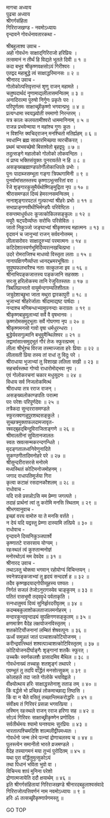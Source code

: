 मागचा अध्याय  
पुढचा अध्याय  
श्रीगर्गसंहिता  
गिरिराजखण्ड - नवमोऽध्यायः  
वृन्दावने गोवर्धनावतारकथा -  
  
श्रीबहुलाश्व उवाच -  
अहो गोवर्धनः साक्षाद्‌गिरिराजो हरिप्रियः ।  
तत्समानं न तीर्थं हि विद्यते भूतले दिवी ॥ १ ॥  
कदा बभूव श्रीकृष्णवक्षसोऽयं गिरीश्वरः ।  
एतद्वद महाबुद्धे त्वं साक्षाद्धरिमानसः ॥ २ ॥  
श्रीनारद उवाच -  
गोलोकोत्पत्तिवृत्तान्तं शृणु राजन् महामते ।  
चतुष्पदार्थदं नॄणामाद्यलीलासमन्वितम् ॥ ३ ॥  
अनादिरात्मा पुरुषो निर्गुणः प्रकृतेः परः ।  
परिपूर्णतमः साक्षाच्छ्रीकृष्णो भगवान्प्रभुः ॥ ४ ॥  
प्रत्यग्धामा स्वयञ्ज्योती रममाणो निरन्तरम् ।  
यत्र कालः कलयतामीश्वरो धाममानिनाम् ॥ ५ ॥  
राजन्न प्रभवेन्माया न महांश्च गुणः कुतः ।  
न विशन्ति क्वचिद्‌राजन् मनश्चितो मतिर्ह्यहम् ॥ ६ ॥  
स्वधाम्नि ब्रह्म साकारमिच्छया व्यरचीकरत् ।  
प्रथमं चाभवच्छेषो बिसश्वेतो बृहद्वपुः ॥ ७ ॥  
तदुत्सङ्गे महालोको गोलोको लोकवन्दितः ।  
यं प्राप्य भक्तिसंयुक्तः पुनरावर्तते न हि ॥ ८ ॥  
असङ्ख्यब्रह्माण्डपतेर्गोलोकाधिपतेः प्रभोः ।  
पुनः पादाब्जसम्भूता गङ्गा त्रिपथगामिनी ॥ ९ ॥  
पुनर्वामांसतस्तस्य कृष्णाऽभूत्सरितां वरा ।  
रेजे शृङ्गारकुसुमैर्यथोष्णिङ्मुद्रिता नृप ॥ १० ॥  
श्रीरासमण्डलं दिव्यं हेमरत्नसमन्वितम् ।  
नानाशृङ्गारपटलं गुल्फाभ्यां श्रीहरेः प्रभोः ॥ ११ ॥  
सभाप्राङ्गणवीथीभिर्मण्डपैः परिवेष्टितः ।  
वसन्तमाधुर्यधरः कूजत्कोकिलसङ्कुलः ॥ १२ ॥  
मयूरैः षट्पदैर्व्याप्तः सरोभिः परिसेवितः ।  
जातो निकुञ्जो जङ्घाभ्यां श्रीकृष्णस्य महात्मनः ॥ १३ ॥  
वृदावनं च जानुभ्यां राजन् सर्ववनोत्तमम् ।  
लीलासरोवरः साक्षादूरुभ्यां परमात्मनः ॥ १४ ॥  
कटिदेशात्स्वर्णभूमिर्दिव्यरत्नखचित्प्रभा ।  
उदरे रोमराजिश्च माधव्यो विस्तृता लताः ॥ १५ ॥  
नानापक्षिगणैर्व्याप्ता ध्वनद्‌भ्रमरभूषिताः ।  
सुपुष्पफलभारैश्च नताः सत्कुलजा इव ॥ १६ ॥  
श्रीनाभिपङ्कजात्तस्य पङ्कजानि सहस्रशः ।  
सरःसु हरिलोकस्य तानि रेजुरितस्ततः ॥ १७ ॥  
त्रिबलिप्रान्ततो वायुर्मन्दगाम्यतिशीतलः ।  
जत्रुदेशाच्छुभा जाता मथुरा द्वारकापुरी ॥ १८ ॥  
भुजाभ्यां श्रीहरेर्जाताः श्रीदामाद्यष्ट पार्षदाः ।  
नन्दाश्च मणिबन्धाभ्यामुपनन्दाः कराग्रतः ॥ १९ ॥  
श्रीकृष्णबाहुमूलाभ्यां सर्वे वै वृषभानवः ।  
कृष्णरोमसमुद्‌भूताः सर्वे गोपगणा नृप ॥ २० ॥  
श्रीकृष्णमनसो गावो वृषा धर्मधुरन्धराः ।  
बुद्धेर्यवसगुल्मानि बभूवुमैन्थिलेश्वर ॥ २१ ॥  
तद्वामांसात्समुद्‌भूतं गौरं तेजः स्फुरत्प्रभम् ।  
लीला श्रीर्भूश्च विरजा तस्माज्जाता हरेः प्रियाः ॥ २२ ॥  
लीलावती प्रिया तस्य तां राधां तु विदुः परे ।  
श्रीराधाया भुजाभ्यां तु विशाखा ललिता सखी ॥ २३ ॥  
सहचर्यस्तथा गोप्यो राधारोमोद्‌भवा नृप ।  
एवं गोलोकरचनां चकार मधुसूदनः ॥ २४ ॥  
विधाय सर्व निजलोकमित्थं  
     श्रीराधया तत्र रराज राजन् ।  
असङ्ख्यलोकाण्डपतिः परात्मा  
     परः परेशः परिपूर्णदेवः ॥ २५ ॥  
तत्रैकदा सुन्दररासमण्डले  
     स्फुरत्क्वणन्नूपुरशब्दसङ्कुले ।  
सुच्छत्रमुक्ताफलदामजावृत-  
     स्रवद्‌बृहद्‌बिन्दुविराजिताङ्गणे ॥ २६ ॥  
श्रीमालतीनां सुवितानजालतः  
     स्वतः स्रवत्सन्मकरन्दगन्धिते ।  
मृदङ्गतालध्वनिवेणुनादिते  
     सुकण्ठगीतादिमनोहरे परे ॥ २७ ॥  
श्रीसुन्दरीरासरसे मनोरमे  
     मध्यस्थितं कोटिमनोजमोहनम् ।  
जगाद राधापतिमूर्जया गिरा  
     कृत्वा कटाक्षं रसदानकौशलम् ॥ २८ ॥  
राधोवाच -  
यदि रासे प्रसन्नोऽसि मम प्रेम्णा जगत्पते ।  
तदाहं प्रार्थनां त्वां तु करोमि मनसि स्थिताम् ॥ २९ ॥  
श्रीभगवानुवाच -  
इच्छां वरय वामोरु या ते मनसि वर्त्तते ।  
न देयं यदि यद्वस्तु प्रेम्णा दास्यामि तत्प्रिये ॥ ३० ॥  
राधोवाच -  
वृन्दावने दिव्यनिकुञ्जपार्श्वे  
     कृष्णातटे रासरसाय योग्यम् ।  
रहःस्थलं त्वं कुरुतान्मनोज्ञं  
     मनोरथोऽयं मम देवदेव ॥ ३१ ॥  
श्रीनारद उवाच -  
तथाऽस्तु चोक्त्वा भगवान् रहोयोग्यं विचिन्तयन् ।  
स्वनेत्रपङ्कजाभ्यां तु हृदयं सन्ददर्श ह ॥ ३२ ॥  
तदैव कृष्णहृदयाद्‌‌गोपीव्यूहस्य पश्यतः ।  
निर्गतं सजलं तेजोऽनुरागस्येव चाङ्कुरम् ॥ ३३ ॥  
पतितं रासभूमौ तद्‌ववृधे पर्वताकृति ।  
रत्नधातुमयं दिव्यं सुनिर्झरदरीवृतम् ॥ ३४ ॥  
कदम्बबकुलाशोकलताजालमनोहरम् ।  
मन्दारकुन्दवृन्दाढ्यं सुपक्षिगणसङ्कुलम् ॥ ३५ ॥  
क्षणमात्रेण वैदेह लक्षयोजनविस्तृतम् ।  
शतकोटिर्योजनानां लम्बितं शेषवत्पुनः ॥ ३६ ॥  
ऊर्ध्वं समुन्नतं जातं पञ्चाशत्कोटियोजनम् ।  
करीन्द्रवत्स्थितं शश्वत्पञ्चाशत्कोटिविस्तृतम् ॥ ३७ ॥  
कोटियोजनदीर्घाङ्गैः शृङ्गानां शतकैः स्फुरत् ।  
उच्चकैः स्वर्णकलशैः प्रासादमिव मैथिल ॥ ३८ ॥  
गोवर्धनाख्यं तच्चाहुः शतशृङ्गं तथापरे ।  
एवम्भूतं तु तदपि वर्द्धितं मनसोत्सुकम् ॥ ३९ ॥  
कोलाहले तदा जाते गोलोके भयविह्वले ।  
वीक्ष्योत्थाय हरिः साक्षाद्धस्तेनाशु तताड तम् ॥ ४० ॥  
किं वर्द्धसे भो प्रच्छिन्नं लोकमाच्छाद्य तिष्ठसि ।  
किं वा न चैते वसितुं तच्छान्तिमकरोद्धरिः ॥ ४१ ॥  
संवीक्ष्य तं गिरिवरं प्रसन्ना भगवत्प्रिया ।  
तस्मिन् रहःस्थले राजन् रराज हरिणा सह ॥ ४२ ॥  
सोऽयं गिरिवरः साक्षाच्छ्रीकृष्णेन प्रणोदितः ।  
सर्वतीर्थमयः श्यामो घनश्यामः सुरप्रियः ॥ ४३ ॥  
भारतात्पश्चिमदिशि शाल्मलीद्वीपमध्यतः ।  
गोवर्धनो जन्म लेभे पत्न्यां द्रोणाचलस्य च ॥ ४४ ॥  
पुलस्त्येन समानीतो भारते व्रजमण्डले ।  
वैदेह तस्यागमनं मया तुभ्यं पुरोदितम् ॥ ४५ ॥  
यथा पुरा वर्द्धितुमुत्सुकोऽयं  
     तथा पिधानं भविता भुवो वा ।  
विचिन्त्य शापं मुनिना परेशो  
     द्रोणात्मजायेति ददौ क्षयार्थम् ॥ ४६ ॥  
इति श्रीगर्गसंहितायां गिरिराजखण्डे श्रीनारदबहुलाश्वसंवादे  
गिरिराजोत्पत्तिवर्णनं नाम नवमोऽध्यायः ॥ ९ ॥  
हरिः ॐ तत्सच्छ्रीकृष्णार्पणमस्तु ॥  
  
GO TOP
